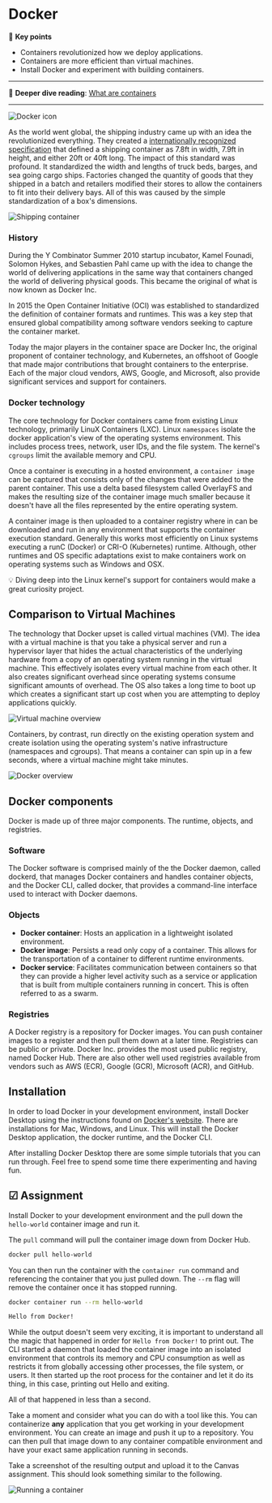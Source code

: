 # Docker

🔑 **Key points**

- Containers revolutionized how we deploy applications.
- Containers are more efficient than virtual machines.
- Install Docker and experiment with building containers.

---

📖 **Deeper dive reading**: [What are containers](https://www.docker.com/resources/what-container/)

---

![Docker icon](dockerIcon.png)

As the world went global, the shipping industry came up with an idea the revolutionized everything. They created a [internationally recognized specification](https://cdn.standards.iteh.ai/samples/76912/7354663676144f8ab1a7b57cb573b0a6/ISO-668-2020.pdf) that defined a shipping container as 7.8ft in width, 7.9ft in height, and either 20ft or 40ft long. The impact of this standard was profound. It standardized the width and lengths of truck beds, barges, and sea going cargo ships. Factories changed the quantity of goods that they shipped in a batch and retailers modified their stores to allow the containers to fit into their delivery bays. All of this was caused by the simple standardization of a box's dimensions.

![Shipping container](shippingContainer.png)

### History

During the Y Combinator Summer 2010 startup incubator, Kamel Founadi, Solomon Hykes, and Sebastien Pahl came up with the idea to change the world of delivering applications in the same way that containers changed the world of delivering physical goods. This became the original of what is now known as Docker Inc.

In 2015 the Open Container Initiative (OCI) was established to standardized the definition of container formats and runtimes. This was a key step that ensured global compatibility among software vendors seeking to capture the container market.

Today the major players in the container space are Docker Inc, the original proponent of container technology, and Kubernetes, an offshoot of Google that made major contributions that brought containers to the enterprise. Each of the major cloud vendors, AWS, Google, and Microsoft, also provide significant services and support for containers.

### Docker technology

The core technology for Docker containers came from existing Linux technology, primarily LinuX Containers (LXC). Linux `namespaces` isolate the docker application's view of the operating systems environment. This includes process trees, network, user IDs, and the file system. The kernel's `cgroups` limit the available memory and CPU.

Once a container is executing in a hosted environment, a `container image` can be captured that consists only of the changes that were added to the parent container. This use a delta based filesystem called OverlayFS and makes the resulting size of the container image much smaller because it doesn't have all the files represented by the entire operating system.

A container image is then uploaded to a container registry where in can be downloaded and run in any environment that supports the container execution standard. Generally this works most efficiently on Linux systems executing a runC (Docker) or CRI-O (Kubernetes) runtime. Although, other runtimes and OS specific adaptations exist to make containers work on operating systems such as Windows and OSX.

💡 Diving deep into the Linux kernel's support for containers would make a great curiosity project.

## Comparison to Virtual Machines

The technology that Docker upset is called virtual machines (VM). The idea with a virtual machine is that you take a physical server and run a hypervisor layer that hides the actual characteristics of the underlying hardware from a copy of an operating system running in the virtual machine. This effectively isolates every virtual machine from each other. It also creates significant overhead since operating systems consume significant amounts of overhead. The OS also takes a long time to boot up which creates a significant start up cost when you are attempting to deploy applications quickly.

![Virtual machine overview](virtualMachineOverview.png)

Containers, by contrast, run directly on the existing operation system and create isolation using the operating system's native infrastructure (namespaces and cgroups). That means a container can spin up in a few seconds, where a virtual machine might take minutes.

![Docker overview](dockerOverview.png)

## Docker components

Docker is made up of three major components. The runtime, objects, and registries.

### Software

The Docker software is comprised mainly of the the Docker daemon, called dockerd, that manages Docker containers and handles container objects, and the Docker CLI, called docker, that provides a command-line interface used to interact with Docker daemons.

### Objects

- **Docker container**: Hosts an application in a lightweight isolated environment.
- **Docker image**: Persists a read only copy of a container. This allows for the transportation of a container to different runtime environments.
- **Docker service**: Facilitates communication between containers so that they can provide a higher level activity such as a service or application that is built from multiple containers running in concert. This is often referred to as a swarm.

### Registries

A Docker registry is a repository for Docker images. You can push container images to a register and then pull them down at a later time. Registries can be public or private. Docker Inc. provides the most used public registry, named Docker Hub. There are also other well used registries available from vendors such as AWS (ECR), Google (GCR), Microsoft (ACR), and GitHub.

## Installation

In order to load Docker in your development environment, install Docker Desktop using the instructions found on [Docker's website](https://docs.docker.com/get-docker/). There are installations for Mac, Windows, and Linux. This will install the Docker Desktop application, the docker runtime, and the Docker CLI.

After installing Docker Desktop there are some simple tutorials that you can run through. Feel free to spend some time there experimenting and having fun.

## ☑ Assignment

Install Docker to your development environment and the pull down the `hello-world` container image and run it.

The `pull` command will pull the container image down from Docker Hub.

```sh
docker pull hello-world
```

You can then run the container with the `container run` command and referencing the container that you just pulled down. The `--rm` flag will remove the container once it has stopped running.

```sh
docker container run --rm hello-world

Hello from Docker!
```

While the output doesn't seem very exciting, it is important to understand all the magic that happened in order for `Hello from Docker!` to print out. The CLI started a daemon that loaded the container image into an isolated environment that controls its memory and CPU consumption as well as restricts it from globally accessing other processes, the file system, or users. It then started up the root process for the container and let it do its thing, in this case, printing out Hello and exiting.

All of that happened in less than a second.

Take a moment and consider what you can do with a tool like this. You can containerize **any** application that you get working in your development environment. You can create an image and push it up to a repository. You can then pull that image down to any container compatible environment and have your exact same application running in seconds.

Take a screenshot of the resulting output and upload it to the Canvas assignment. This should look something similar to the following.

![Running a container](runningAContainer.png)
